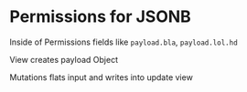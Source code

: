 # Permissions for JSONB

Inside of Permissions fields like `payload.bla`, `payload.lol.hd`

View creates payload Object

Mutations flats input and writes into update view